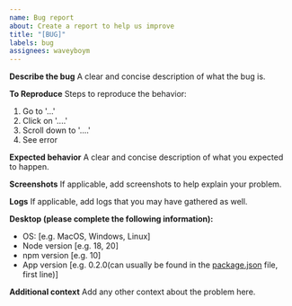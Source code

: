 ```yaml
---
name: Bug report
about: Create a report to help us improve
title: "[BUG]"
labels: bug
assignees: waveyboym
---
```


**Describe the bug**
A clear and concise description of what the bug is.

**To Reproduce**
Steps to reproduce the behavior:
1. Go to '...'
2. Click on '....'
3. Scroll down to '....'
4. See error

**Expected behavior**
A clear and concise description of what you expected to happen.

**Screenshots**
If applicable, add screenshots to help explain your problem.

**Logs**
If applicable, add logs that you may have gathered as well.

**Desktop (please complete the following information):**
 - OS: [e.g. MacOS, Windows, Linux]
 - Node version [e.g. 18, 20]
 - npm version [e.g. 10]
 - App version [e.g. 0.2.0(can usually be found in the <a href="">package.json</a> file, first line)]

**Additional context**
Add any other context about the problem here.